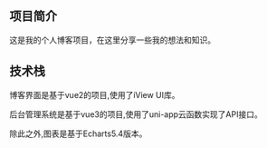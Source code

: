 ## 项目简介

这是我的个人博客项目，在这里分享一些我的想法和知识。

## 技术栈

博客界面是基于vue2的项目,使用了iView UI库。

后台管理系统是基于vue3的项目,使用了uni-app云函数实现了API接口。

除此之外,图表是基于Echarts5.4版本。
